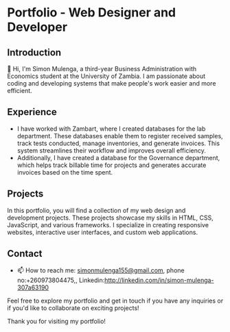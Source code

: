 # Portfolio - Web Designer and Developer

## Introduction

👋 Hi, I'm Simon Mulenga, a third-year Business Administration with Economics student at the University of Zambia. I am passionate about coding and developing systems that make people's work easier and more efficient.

## Experience

- I have worked with Zambart, where I created databases for the lab department. These databases enable them to register received samples, track tests conducted, manage inventories, and generate invoices. This system streamlines their workflow and improves overall efficiency.
- Additionally, I have created a database for the Governance department, which helps track billable time for projects and generates accurate invoices based on the time spent.

## Projects

In this portfolio, you will find a collection of my web design and development projects. These projects showcase my skills in HTML, CSS, JavaScript, and various frameworks. I specialize in creating responsive websites, interactive user interfaces, and custom web applications.

## Contact

- 📫 How to reach me: simonmulenga155@gmail.com, phone no:+260973804475,, Linkedin:http://linkedin.com/in/simon-mulenga-307a63190

Feel free to explore my portfolio and get in touch if you have any inquiries or if you'd like to collaborate on exciting projects!

Thank you for visiting my portfolio!
